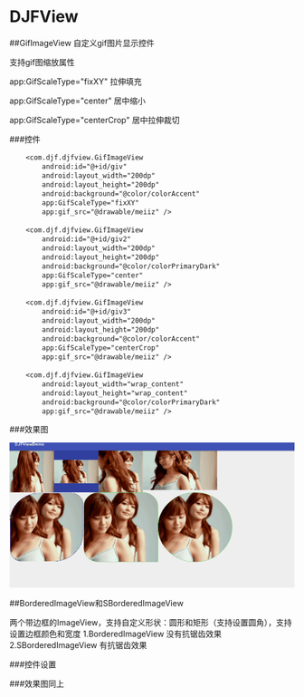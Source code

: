 # DJFView

##GifImageView
自定义gif图片显示控件

支持gif图缩放属性

app:GifScaleType="fixXY"  拉伸填充

app:GifScaleType="center"   居中缩小

app:GifScaleType="centerCrop"   居中拉伸裁切

###控件

        <com.djf.djfview.GifImageView
            android:id="@+id/giv"
            android:layout_width="200dp"
            android:layout_height="200dp"
            android:background="@color/colorAccent"
            app:GifScaleType="fixXY"
            app:gif_src="@drawable/meiiz" />

        <com.djf.djfview.GifImageView
            android:id="@+id/giv2"
            android:layout_width="200dp"
            android:layout_height="200dp"
            android:background="@color/colorPrimaryDark"
            app:GifScaleType="center"
            app:gif_src="@drawable/meiiz" />

        <com.djf.djfview.GifImageView
            android:id="@+id/giv3"
            android:layout_width="200dp"
            android:layout_height="200dp"
            android:background="@color/colorAccent"
            app:GifScaleType="centerCrop"
            app:gif_src="@drawable/meiiz" />

        <com.djf.djfview.GifImageView
            android:layout_width="wrap_content"
            android:layout_height="wrap_content"
            android:background="@color/colorPrimaryDark"
            app:gif_src="@drawable/meiiz" />
            
###效果图

![Image text](https://github.com/BIGMONK/DJFViewDemo/blob/master/001.gif)






##BorderedImageView和SBorderedImageView


两个带边框的ImageView，支持自定义形状：圆形和矩形（支持设置圆角），支持设置边框颜色和宽度
1.BorderedImageView  没有抗锯齿效果
2.SBorderedImageView  有抗锯齿效果

###控件设置

###效果图同上
